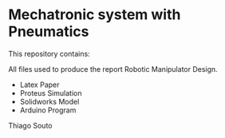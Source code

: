 # Mechatronic system with Pneumatics		

This repository contains:

All files used to produce the report Robotic Manipulator Design.

* Latex Paper
* Proteus Simulation
* Solidworks Model
* Arduino Program

Thiago Souto